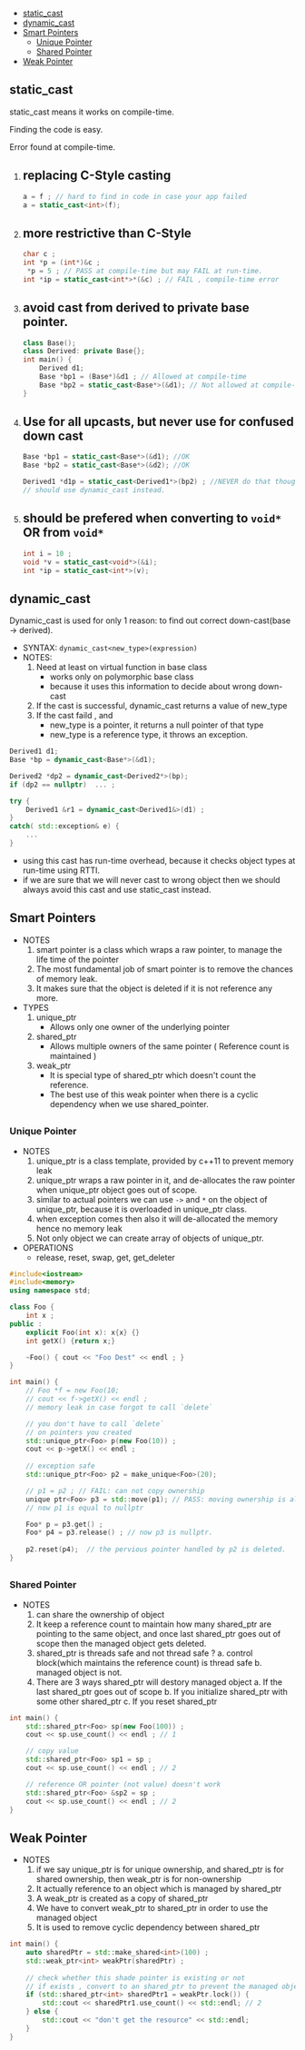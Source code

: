[](...menustart)

- [static_cast](#7788e276172dacc2d8d33631b670d026)
- [dynamic_cast](#fe9be20b5d842a2d5963b97405c48505)
- [Smart Pointers](#132ccb2c923b36fd08733ec8f59196f0)
    - [Unique Pointer](#a8b9a57e98c9268264fa808b175965f8)
    - [Shared Pointer](#75880725e5db6e3d8e78a307329a85c5)
- [Weak Pointer](#48b3c31e5708bb24903988d567528fd3)

[](...menuend)


<h2 id="7788e276172dacc2d8d33631b670d026"></h2>

## static_cast

static_cast means it works on compile-time.  

Finding the code is easy. 

Error found at compile-time.

1. replacing C-Style casting 
    - 
    ```cpp
    a = f ; // hard to find in code in case your app failed
    a = static_cast<int>(f);
    ```
2. more restrictive than C-Style
    - 
    ```cpp
    char c ;
    int *p = (int*)&c ;
     *p = 5 ; // PASS at compile-time but may FAIL at run-time.
    int *ip = static_cast<int*>*(&c) ; // FAIL , compile-time error
    ```
3. avoid cast from derived to private base pointer.
    - 
    ```cpp
    class Base();
    class Derived: private Base{};
    int main() {
        Derived d1;
        Base *bp1 = (Base*)&d1 ; // Allowed at compile-time
        Base *bp2 = static_cast<Base*>(&d1); // Not allowed at compile-time
    }
    ```
4. Use for all upcasts, but never use for confused down cast
    - 
    ```cpp
    Base *bp1 = static_cast<Base*>(&d1); //OK
    Base *bp2 = static_cast<Base*>(&d2); //OK

    Derived1 *d1p = static_cast<Derived1*>(bp2) ; //NEVER do that though compiling ok
    // should use dynamic_cast instead.
    ```
5. should be prefered when converting to `void*` OR from `void*`
    - 
    ```cpp
    int i = 10 ;
    void *v = static_cast<void*>(&i);
    int *ip = static_cast<int*>(v);
    ```


<h2 id="fe9be20b5d842a2d5963b97405c48505"></h2>

## dynamic_cast

Dynamic_cast is used for only 1 reason:  to find out correct down-cast(base -> derived).

- SYNTAX: `dynamic_cast<new_type>(expression)`
- NOTES:
    1. Need at least on virtual function in base class
        - works only on polymorphic base class
        - because it uses this information to decide about wrong down-cast
    2. If the cast is successful, dynamic_cast returns a value of new_type
    3. If the cast faild , and 
        - new_type is a pointer, it returns a null pointer of that type
        - new_type is a reference type, it throws an exception.


```cpp
Derived1 d1;
Base *bp = dynamic_cast<Base*>(&d1);

Derived2 *dp2 = dynamic_cast<Derived2*>(bp);
if (dp2 == nullptr)  ... ;

try {
    Derived1 &r1 = dynamic_cast<Derived1&>(d1) ;  
}
catch( std::exception& e) {
    ...
}
```

- using this cast has run-time overhead, because it checks object types at run-time using RTTI.
- if we are sure that we will never cast to wrong object then we should always avoid this cast and use static_cast instead.

<h2 id="132ccb2c923b36fd08733ec8f59196f0"></h2>

## Smart Pointers

- NOTES
    1. smart pointer is a class which wraps a raw pointer, to manage the life time of the pointer
    2. The most fundamental job of smart pointer is to remove the chances of memory leak.
    3. It makes sure that the object is deleted if it is not reference any more.
- TYPES
    1. unique_ptr
        - Allows only one owner of the underlying pointer
    2. shared_ptr
        - Allows multiple owners of the same pointer ( Reference count is maintained )
    3. weak_ptr
        - It is special type of shared_ptr which doesn't count the reference.
        - The best use of this weak pointer when there is a cyclic dependency when we use shared_pointer. 


<h2 id="a8b9a57e98c9268264fa808b175965f8"></h2>

### Unique Pointer 

- NOTES
    1. unique_ptr is a class template, provided by c++11 to prevent memory leak
    2. unique_ptr wraps a raw pointer in it, and de-allocates the raw pointer when unique_ptr object goes out of scope.
    3. similar to actual pointers we can use `->` and `*` on the object of unique_ptr, because it is overloaded in unique_ptr class.
    4. when exception comes then also it will de-allocated the memory hence no memory leak
    5. Not only object we can create array of objects of unique_ptr.
- OPERATIONS
    - release, reset, swap, get, get_deleter


```cpp
#include<iostream>
#include<memory>
using namespace std;

class Foo {
    int x ;
public :
    explicit Foo(int x): x{x} {}
    int getX() {return x;}

    ~Foo() { cout << "Foo Dest" << endl ; }
}

int main() {
    // Foo *f = new Foo(10;
    // cout << f->getX() << endl ;
    // memory leak in case forgot to call `delete`

    // you don't have to call `delete` 
    // on pointers you created 
    std::unique_ptr<Foo> p(new Foo(10)) ;
    cout << p->getX() << endl ;
    
    // exception safe
    std::unique_ptr<Foo> p2 = make_unique<Foo>(20); 

    // p1 = p2 ; // FAIL: can not copy ownership
    unique ptr<Foo> p3 = std::move(p1); // PASS: moving ownership is allowed. 
    // now p1 is equal to nullptr

    Foo* p = p3.get() ;
    Foo* p4 = p3.release() ; // now p3 is nullptr.
    
    p2.reset(p4);  // the pervious pointer handled by p2 is deleted.
}
```


<h2 id="75880725e5db6e3d8e78a307329a85c5"></h2>

### Shared Pointer 

- NOTES
    1. can share the ownership of object
    2. It keep a reference count to maintain how many shared_ptr are pointing to the same object, and once last shared_ptr goes out of scope then the managed object gets deleted.
    3. shared_ptr is threads safe and not thread safe ?
        a. control block(which maintains the reference count) is thread safe 
        b. managed object is not.
    4. There are 3 ways shared_ptr will destory managed object 
        a. If the last shared_ptr goes out of scope
        b. If you initialize shared_ptr with some other shared_ptr
        c. If you reset shared_ptr


```cpp
int main() {
    std::shared_ptr<Foo> sp(new Foo(100)) ;
    cout << sp.use_count() << endl ; // 1

    // copy value
    std::shared_ptr<Foo> sp1 = sp ;
    cout << sp.use_count() << endl ; // 2

    // reference OR pointer (not value) doesn't work 
    std::shared_ptr<Foo> &sp2 = sp ;
    cout << sp.use_count() << endl ; // 2
}
```

<h2 id="48b3c31e5708bb24903988d567528fd3"></h2>

## Weak Pointer 

- NOTES
    1. if we say unique_ptr is for unique ownership, and shared_ptr is for shared ownership, then weak_ptr is for non-ownership 
    2. It actually reference to an object which is managed by shared_ptr
    3. A weak_ptr is created as a copy of shared_ptr
    4. We have to convert weak_ptr to shared_ptr in order to use the managed object
    5. It is used to remove cyclic dependency between shared_ptr


```cpp
int main() {
    auto sharedPtr = std::make_shared<int>(100) ;
    std::weak_ptr<int> weakPtr(sharedPtr) ;
    
    // check whether this shade pointer is existing or not 
    // if exists , convert to an shared_ptr to prevent the managed object from deallocation.
    if (std::shared_ptr<int> sharedPtr1 = weakPtr.lock()) {
        std::cout << sharedPtr1.use_count() << std::endl; // 2 
    } else {
        std::cout << "don't get the resource" << std::endl;
    }
}
```






